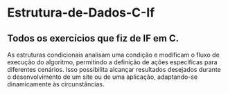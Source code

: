 # Estrutura-de-Dados-C-If

## Todos os exercícios que fiz de IF em C.

As estruturas condicionais analisam uma condição e modificam o fluxo de execução do algoritmo, permitindo a definição de ações específicas para diferentes cenários. 
Isso possibilita alcançar resultados desejados durante o desenvolvimento de um site ou de uma aplicação, adaptando-se dinamicamente às circunstâncias.
